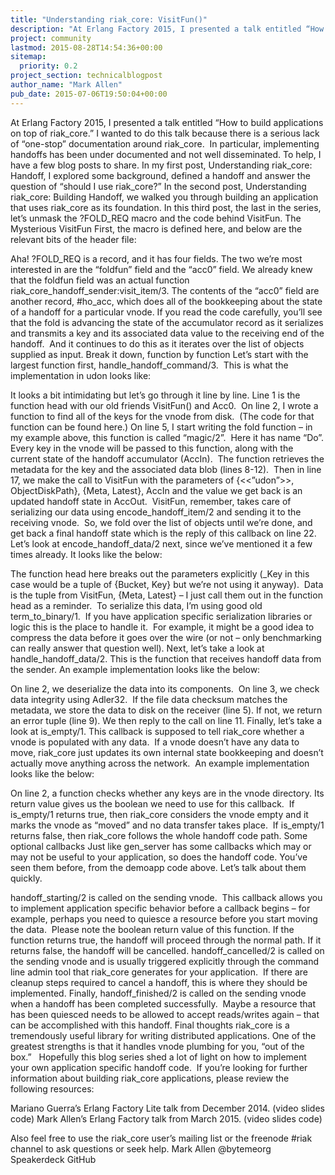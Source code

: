 ```yaml
---
title: "Understanding riak_core: VisitFun()"
description: "At Erlang Factory 2015, I presented a talk entitled “How to build applications on top of riak_core.” I wanted to do this talk because there is a serious lack of “one-stop” documentation around riak_core.  In particular, implementing handoffs has been under documented and not well disseminated. To he"
project: community
lastmod: 2015-08-28T14:54:36+00:00
sitemap:
  priority: 0.2
project_section: technicalblogpost
author_name: "Mark Allen"
pub_date: 2015-07-06T19:50:04+00:00
---
```

At Erlang Factory 2015, I presented a talk entitled “How to build applications on top of riak\_core.” I wanted to do this talk because there is a serious lack of “one-stop” documentation around riak\_core.  In particular, implementing handoffs has been under documented and not well disseminated. To help, I have a few blog posts to share.
In my first post, Understanding riak\_core: Handoff, I explored some background, defined a handoff and answer the question of “should I use riak\_core?” In the second post, Understanding riak\_core: Building Handoff, we walked you through building an application that uses riak\_core as its foundation. In this third post, the last in the series, let’s unmask the ?FOLD\_REQ macro and the code behind VisitFun. 
The Mysterious VisitFun
First, the macro is defined here, and below are the relevant bits of the header file:

Aha! ?FOLD\_REQ is a record, and it has four fields. The two we’re most interested in are the “foldfun” field and the “acc0” field. We already knew that the foldfun field was an actual function riak\_core\_handoff\_sender:visit\_item/3. The contents of the “acc0” field are  another record, #ho\_acc, which does all of the bookkeeping about the state of a handoff for a particular vnode.
If you read the code carefully, you’ll see that the fold is advancing the state of the accumulator record as it serializes and transmits a key and its associated data value to the receiving end of the handoff.  And it continues to do this as it iterates over the list of objects supplied as input.
Break it down, function by function
Let’s start with the largest function first, handle\_handoff\_command/3.  This is what the implementation in udon looks like:

It looks a bit intimidating but let’s go through it line by line. Line 1 is the function head with our old friends VisitFun() and Acc0.  On line 2, I wrote a function to find all of the keys for the vnode from disk.  (The code for that function can be found here.) On line 5, I start writing the fold function – in my example above, this function is called “magic/2”.  Here it has name “Do”.
Every key in the vnode will be passed to this function, along with the current state of the handoff accumulator (AccIn).  The function retrieves the metadata for the key and the associated data blob (lines 8-12).  Then in line 17, we make the call to VisitFun with the parameters of {<<”udon”>>, ObjectDiskPath}, {Meta, Latest}, AccIn and the value we get back is an updated handoff state in AccOut.  VisitFun, remember, takes care of serializing our data using encode\_handoff\_item/2 and sending it to the receiving vnode.  So, we fold over the list of objects until we’re done, and get back a final handoff state which is the reply of this callback on line 22.
Let’s look at encode\_handoff\_data/2 next, since we’ve mentioned it a few times already. It looks like the below:

The function head here breaks out the parameters explicitly (\_Key in this case would be a tuple of {Bucket, Key} but we’re not using it anyway).  Data is the tuple from VisitFun, {Meta, Latest} – I just call them out in the function head as a reminder.  To serialize this data, I’m using good old term\_to\_binary/1.  If you have application specific serialization libraries or logic this is the place to handle it.  For example, it might be a good idea to compress the data before it goes over the wire (or not – only benchmarking can really answer that question well).
Next, let’s take a look at handle\_handoff\_data/2. This is the function that receives handoff data from the sender. An example implementation looks like the below:

On line 2, we deserialize the data into its components.  On line 3, we check data integrity using Adler32.  If the file data checksum matches the metadata, we store the data to disk on the receiver (line 5). If not, we return an error tuple (line 9). We then reply to the call on line 11.
Finally, let’s take a look at is\_empty/1. This callback is supposed to tell riak\_core whether a vnode is populated with any data.  If a vnode doesn’t have any data to move, riak\_core just updates its own internal state bookkeeping and doesn’t actually move anything across the network.  An example implementation looks like the below:

On line 2, a function checks whether any keys are in the vnode directory. Its return value gives us the boolean we need to use for this callback.  If is\_empty/1 returns true, then riak\_core considers the vnode empty and it marks the vnode as “moved” and no data transfer takes place.  If is\_empty/1 returns false, then riak\_core follows the whole handoff code path.
Some optional callbacks
Just like gen\_server has some callbacks which may or may not be useful to your application, so does the handoff code.
You’ve seen them before, from the demoapp code above. Let’s talk about them quickly.

handoff\_starting/2 is called on the sending vnode.  This callback allows you to implement application specific behavior before a callback begins – for example, perhaps you need to quiesce a resource before you start moving the data.  Please note the boolean return value of this function. If the function returns true, the handoff will proceed through the normal path. If it returns false, the handoff will be cancelled.
handoff\_cancelled/2 is called on the sending vnode and is usually triggered explicitly through the command line admin tool that riak\_core generates for your application.  If there are cleanup steps required to cancel a handoff, this is where they should be implemented.
Finally, handoff\_finished/2 is called on the sending vnode when a handoff has been completed successfully.  Maybe a resource that has been quiesced needs to be allowed to accept reads/writes again – that can be accomplished with this handoff.
Final thoughts
riak\_core is a tremendously useful library for writing distributed applications. One of the greatest strengths is that it handles vnode plumbing for you, “out of the box.”  
Hopefully this blog series shed a lot of light on how to implement your own application specific handoff code.  If you’re looking for further information about building riak\_core applications, please review the following resources:

Mariano Guerra’s Erlang Factory Lite talk from December 2014. (video slides code)
Mark Allen’s Erlang Factory talk from March 2015. (video slides code)

Also feel free to use the riak\_core user’s mailing list or the freenode #riak channel to ask questions or seek help.
Mark Allen
@bytemeorg
Speakerdeck
GitHub
